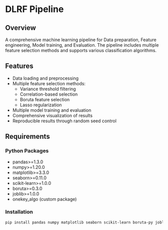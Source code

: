 # DLRF Pipeline

## Overview
A comprehensive machine learning pipeline for Data preparation, Feature engineering, Model training, and Evaluation. The pipeline includes multiple feature selection methods and supports various classification algorithms.

## Features
- Data loading and preprocessing
- Multiple feature selection methods:
  - Variance threshold filtering
  - Correlation-based selection
  - Boruta feature selection
  - Lasso regularization
- Multiple model training and evaluation
- Comprehensive visualization of results
- Reproducible results through random seed control

## Requirements
### Python Packages
- pandas>=1.3.0
- numpy>=1.20.0
- matplotlib>=3.3.0
- seaborn>=0.11.0
- scikit-learn>=1.0.0
- boruta>=0.3.0
- joblib>=1.0.0
- onekey_algo (custom package)

### Installation
```bash
pip install pandas numpy matplotlib seaborn scikit-learn boruta-py joblib